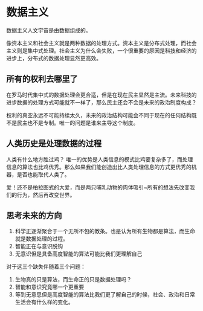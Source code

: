 # 数据主义
数据主义人文宇宙是由数据组成的。

像资本主义和社会主义就是两种数据的处理方式。资本主义是分布式处理，而社会主义则是集中式处理。社会主义为什么会失败，一个很重要的原因是科技和经济的进步上，分布式的数据处理显然更高效。

## 所有的权利去哪里了
在罗马时代集中式的数据处理会更合适，但是在现在民主显然是主流。未来科技的进步数据的处理方式可能就不一样了，那么民主还会不会是未来的政治制度构成？

权利的真空永远不可能持续太久，未来的政治结构可能会不同于现在的任何结构既不是民主也不是专制。唯一的问题是谁来主导这个制度。

## 人类历史是处理数据的过程

人类有什么地方胜过鸡？ 唯一的优势是人类信息的模式比鸡要复杂多了，而处理信息的算法也比鸡优秀。那么如果我们能创造出比人类处理信息的方式更优秀的机器，是否也能取代人类了。

爱！还不是柏拉图式的大爱，而是两只哺乳动物的肉体吸引~所有的想法先改变我们的行为，然后再改变世界。

## 思考未来的方向

1. 科学正逐渐聚合于一个无所不包的教条。也是认为所有生物都是算法，而生命就是数据处理的过程。
2. 智能正在与意识脱钩
3. 无意识但是具备高度智能的算法可能比我们更理解自己

对于这三个缺失伴随着三个问题：

1. 生物真的只是算法，而生命正的只是数据处理吗？
2. 智能和意识究竟哪一个更重要
3. 等到无意思但是高度智能的算法比我们更了解自己的时候，社会、政治和日常生活会有什么样的变化。 
